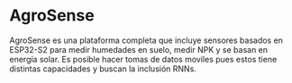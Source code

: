 # AgroSense
AgroSense es una plataforma completa que incluye sensores basados en ESP32-S2 para medir humedades en suelo, medir NPK y se basan en energía solar. Es posible hacer tomas de datos moviles pues estos tiene distintas capacidades y buscan la inclusión RNNs. 
